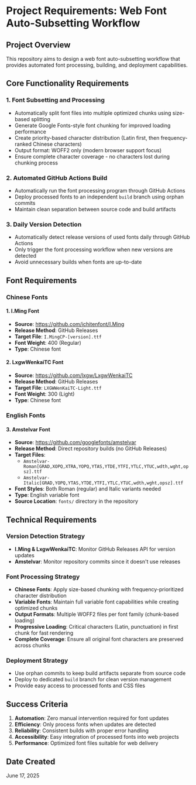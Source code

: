 # Project Requirements: Web Font Auto-Subsetting Workflow

## Project Overview

This repository aims to design a web font auto-subsetting workflow that provides automated font processing, building, and deployment capabilities.

## Core Functionality Requirements

### 1. Font Subsetting and Processing
- Automatically split font files into multiple optimized chunks using size-based splitting
- Generate Google Fonts-style font chunking for improved loading performance
- Create priority-based character distribution (Latin first, then frequency-ranked Chinese characters)
- Output format: WOFF2 only (modern browser support focus)
- Ensure complete character coverage - no characters lost during chunking process

### 2. Automated GitHub Actions Build
- Automatically run the font processing program through GitHub Actions
- Deploy processed fonts to an independent `build` branch using orphan commits
- Maintain clean separation between source code and build artifacts

### 3. Daily Version Detection
- Automatically detect release versions of used fonts daily through GitHub Actions
- Only trigger the font processing workflow when new versions are detected
- Avoid unnecessary builds when fonts are up-to-date

## Font Requirements

### Chinese Fonts

#### 1. I.Ming Font
- **Source**: https://github.com/ichitenfont/I.Ming
- **Release Method**: GitHub Releases
- **Target File**: `I.MingCP-[version].ttf`
- **Font Weight**: 400 (Regular)
- **Type**: Chinese font

#### 2. LxgwWenkaiTC Font
- **Source**: https://github.com/lxgw/LxgwWenkaiTC
- **Release Method**: GitHub Releases
- **Target File**: `LXGWWenKaiTC-Light.ttf`
- **Font Weight**: 300 (Light)
- **Type**: Chinese font

### English Fonts

#### 3. Amstelvar Font
- **Source**: https://github.com/googlefonts/amstelvar
- **Release Method**: Direct repository builds (no GitHub Releases)
- **Target Files**:
  - `Amstelvar-Roman[GRAD,XOPQ,XTRA,YOPQ,YTAS,YTDE,YTFI,YTLC,YTUC,wdth,wght,opsz].ttf`
  - `Amstelvar-Italic[GRAD,YOPQ,YTAS,YTDE,YTFI,YTLC,YTUC,wdth,wght,opsz].ttf`
- **Font Styles**: Both Roman (regular) and Italic variants needed
- **Type**: English variable font
- **Source Location**: `fonts/` directory in the repository

## Technical Requirements

### Version Detection Strategy
- **I.Ming & LxgwWenkaiTC**: Monitor GitHub Releases API for version updates
- **Amstelvar**: Monitor repository commits since it doesn't use releases

### Font Processing Strategy
- **Chinese Fonts**: Apply size-based chunking with frequency-prioritized character distribution
- **Variable Fonts**: Maintain full variable font capabilities while creating optimized chunks
- **Output Formats**: Multiple WOFF2 files per font family (chunk-based loading)
- **Progressive Loading**: Critical characters (Latin, punctuation) in first chunk for fast rendering
- **Complete Coverage**: Ensure all original font characters are preserved across chunks

### Deployment Strategy
- Use orphan commits to keep build artifacts separate from source code
- Deploy to dedicated `build` branch for clean version management
- Provide easy access to processed fonts and CSS files

## Success Criteria

1. **Automation**: Zero manual intervention required for font updates
2. **Efficiency**: Only process fonts when updates are detected
3. **Reliability**: Consistent builds with proper error handling
4. **Accessibility**: Easy integration of processed fonts into web projects
5. **Performance**: Optimized font files suitable for web delivery

## Date Created
June 17, 2025
